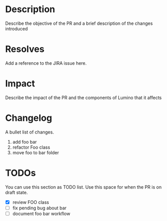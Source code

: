 # Description

Describe the objective of the PR and a brief description of the changes introduced

# Resolves

Add a reference to the JIRA issue here.

# Impact

Describe the impact of the PR and the components of Lumino that it affects

# Changelog

A bullet list of changes.

1. add foo bar
2. refactor Foo class
3. move foo to bar folder


# TODOs

You can use this section as TODO list. Use this space for when the PR is on draft state.

- [x] review FOO class 
- [ ] fix pending bug about bar 
- [ ] document foo bar workflow
